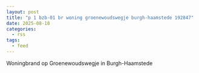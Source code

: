 ```yaml
---
layout: post
title: "p 1 bzb-01 br woning groenewoudswegje burgh-haamstede 192847"
date: 2025-08-18
categories: 
  - rss
tags: 
  - feed
---
```


Woningbrand op Groenewoudswegje in Burgh-Haamstede
